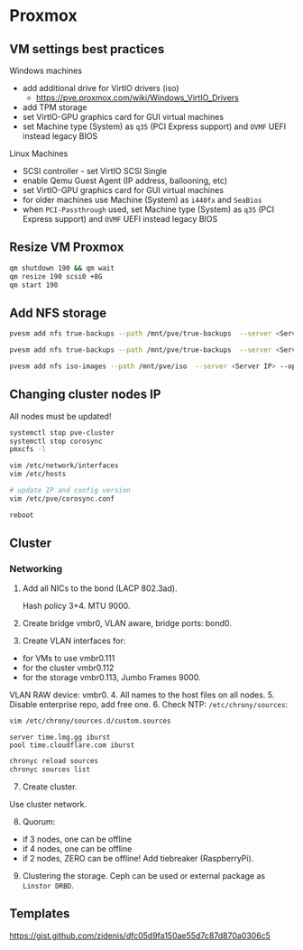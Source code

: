 # Proxmox

## VM settings best practices

Windows machines

* add additional drive for VirtIO drivers (iso)
  * <https://pve.proxmox.com/wiki/Windows_VirtIO_Drivers>
* add TPM storage
* set VirtIO-GPU graphics card for GUI virtual machines
* set Machine type (System) as `q35` (PCI Express support) and `OVMF` UEFI instead legacy BIOS

Linux Machines

* SCSI controller - set VirtIO SCSI Single
* enable Qemu Guest Agent (IP address, ballooning, etc)
* set VirtIO-GPU graphics card for GUI virtual machines
* for older machines use Machine (System) as `i440fx` and `SeaBios`
* when `PCI-Passthrough` used, set Machine type (System) as `q35` (PCI Express support) and `OVMF` UEFI instead legacy BIOS

## Resize VM Proxmox

```sh
qm shutdown 190 && qm wait
qm resize 190 scsi0 +8G
qm start 190
```

## Add NFS storage

```sh
pvesm add nfs true-backups --path /mnt/pve/true-backups  --server <Server IP> --options vers=4.2,nolock,tcp --export /mnt/main/Backup/pve1 --content images,iso,vztmpl,backup,rootdir

pvesm add nfs true-backups --path /mnt/pve/true-backups  --server <Server IP> --options vers=4.2,nolock,tcp --export /mnt/main/Backup/pve2 --content backup

pvesm add nfs iso-images --path /mnt/pve/iso  --server <Server IP> --options vers=4.2,nolock,tcp --export /mnt/main/iso --content iso
```

## Changing cluster nodes IP

All nodes must be updated!

```sh
systemctl stop pve-cluster
systemctl stop corosync
pmxcfs -l

vim /etc/network/interfaces
vim /etc/hosts

# update IP and config version
vim /etc/pve/corosync.conf

reboot
```

## Cluster

### Networking

1. Add all NICs to the bond (LACP 802.3ad).

    Hash policy 3+4. MTU 9000.

2. Create bridge vmbr0, VLAN aware, bridge ports: bond0.
3. Create VLAN interfaces for:

* for VMs to use vmbr0.111
* for the cluster vmbr0.112
* for the storage vmbr0.113, Jumbo Frames 9000.

VLAN RAW device: vmbr0.
4. All names to the host files on all nodes.
5. Disable enterprise repo, add free one.
6. Check NTP: `/etc/chrony/sources`:

```sh
vim /etc/chrony/sources.d/custom.sources
```

```config
server time.lmg.gg iburst
pool time.cloudflare.com iburst
```

```sh
chronyc reload sources
chronyc sources list
```

7. Create cluster.

Use cluster network.

8. Quorum:

* if 3 nodes, one can be offline
* if 4 nodes, one can be offline
* if 2 nodes, ZERO can be offline! Add tiebreaker (RaspberryPi).

9. Clustering the storage. Ceph can be used or external package as `Linstor DRBD`.
    [](https://linbit.com/blog/linstor-setup-proxmox-ve-volumes/)

## Templates

<https://gist.github.com/zidenis/dfc05d9fa150ae55d7c87d870a0306c5>
